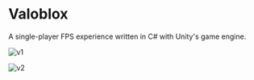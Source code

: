 # Valoblox
A single-player FPS experience written in C# with Unity's game engine.

![v1](<img src="https://user-images.githubusercontent.com/20495218/127544569-ded314b8-aad8-427c-844e-0e727bdd909a.png" width=50% height=50%>)

![v2](https://user-images.githubusercontent.com/20495218/127544610-56f8a6d7-81b1-4d82-a031-9c785dd21c56.png)
